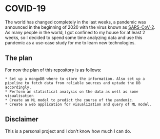 # COVID-19
The world has changed completely in the last weeks, a pandemic was announced in the beginning of 2020 with the virus known as [SARS-CoV-2](https://en.wikipedia.org/wiki/Severe_acute_respiratory_syndrome_coronavirus_2). As many people in the world, I got confined to my house for at least 2 weeks, so I decided to spend some time analyzing data and use this pandemic as a use-case study for me to learn new technologies.

## The plan
For now the plan of this repository is as follows:

    * Set up a mongoDB where to store the information. Also set up a pipeline to fetch data from reliable sources and uptade the DB accordingly.
    * Perform an statistical analysis on the data as well as some visualisation
    * Create an ML model to predict the course of the pandemic.
    * Create a web application for visualization and query of ML model.
    
## Disclaimer
This is a personal project and I don't know how much I can do.
